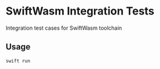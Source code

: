 # SwiftWasm Integration Tests

Integration test cases for SwiftWasm toolchain

## Usage

```
swift run
```
